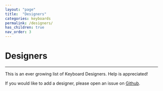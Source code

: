 ```yaml
---
layout: "page"
title:  "Designers"
categories: keyboards
permalink: /designers/
has_children: true
nav_order: 3
---
```

# Designers
<hr>
This is an ever growing list of Keyboard Designers. Help is appreciated!

If you would like to add a designer, please open an issue on [Github](https://github.com/patrickgil/The-Keyboard-Catalogue/issues).

<!---
<details open markdown="block">
  <summary>
    Table of contents
  </summary>
  {: .text-delta }
1. TOC
{:toc}
</details>
--->
